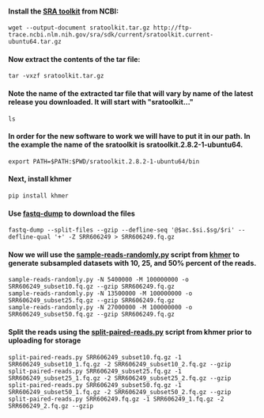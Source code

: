 #### Install the [SRA toolkit](https://www.ncbi.nlm.nih.gov/books/NBK158900/) from NCBI:
```
wget --output-document sratoolkit.tar.gz http://ftp-trace.ncbi.nlm.nih.gov/sra/sdk/current/sratoolkit.current-ubuntu64.tar.gz 
```
#### Now extract the contents of the tar file:
```
tar -vxzf sratoolkit.tar.gz
```
#### Note the name of the extracted tar file that will vary by name of the latest release you downloaded. It will start with "sratoolkit..."
```
ls
```
#### In order for the new software to work we will have to put it in our path. In the example the name of the sratoolkit is sratoolkit.2.8.2-1-ubuntu64.
```
export PATH=$PATH:$PWD/sratoolkit.2.8.2-1-ubuntu64/bin
```
#### Next, install khmer
```
pip install khmer 
```
#### Use [fastq-dump](https://edwards.sdsu.edu/research/fastq-dump/) to download the files
```
fastq-dump --split-files --gzip --defline-seq '@$ac.$si.$sg/$ri' --defline-qual '+' -Z SRR606249 > SRR606249.fq.gz
```
#### Now we will use the [sample-reads-randomly.py](http://khmer.readthedocs.io/en/v2.0/user/scripts.html#sample-reads-randomly-py) script from [khmer](http://khmer.readthedocs.io/en/v2.1.1/) to generate subsampled datasets with 10, 25, and 50% percent of the reads.
```
sample-reads-randomly.py -N 5400000 -M 100000000 -o SRR606249_subset10.fq.gz --gzip SRR606249.fq.gz
sample-reads-randomly.py -N 13500000 -M 100000000 -o SRR606249_subset25.fq.gz --gzip SRR606249.fq.gz
sample-reads-randomly.py -N 27000000 -M 100000000 -o SRR606249_subset50.fq.gz --gzip SRR606249.fq.gz
```
#### Split the reads using the [split-paired-reads.py](http://khmer.readthedocs.io/en/v2.0/user/scripts.html#scripts-read-handling) script from khmer prior to uploading for storage
```
split-paired-reads.py SRR606249_subset10.fq.gz -1 SRR606249_subset10_1.fq.gz -2 SRR606249_subset10_2.fq.gz --gzip 
split-paired-reads.py SRR606249_subset25.fq.gz -1 SRR606249_subset25_1.fq.gz -2 SRR606249_subset25_2.fq.gz --gzip 
split-paired-reads.py SRR606249_subset50.fq.gz -1 SRR606249_subset50_1.fq.gz -2 SRR606249_subset50_2.fq.gz --gzip 
split-paired-reads.py SRR606249.fq.gz -1 SRR606249_1.fq.gz -2 SRR606249_2.fq.gz --gzip
```

